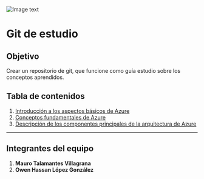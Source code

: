 ![Image text](https://www.united-internet.de/fileadmin/user_upload/Brands/Downloads/Logo_IONOS_by.jpg)
# Git de estudio
## Objetivo
Crear un repositorio de git, que funcione como guía estudio sobre los conceptos aprendidos.
## Tabla de contenidos
1. [Introducción a los aspectos básicos de Azure](https://example.com)
2. [Conceptos fundamentales de Azure](https://example.com)
3. [Descripción de los componentes principales de la arquitectura de Azure](https://example.com)
***
## Integrantes del equipo
1. **Mauro Talamantes Villagrana**
2. **Owen Hassan López González**

